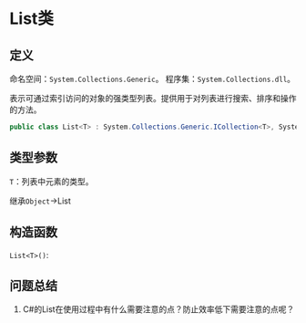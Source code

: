 # List<T>类

## 定义

命名空间：`System.Collections.Generic`。
程序集：`System.Collections.dll`。

表示可通过索引访问的对象的强类型列表。提供用于对列表进行搜索、排序和操作的方法。

```c#
public class List<T> : System.Collections.Generic.ICollection<T>, System.Collections.Generic.IEnumerable<T>, System.Collections.Generic.IList<T>, System.Collections.Generic.IReadOnlyCollection<T>, System.Collections.Generic.IReadOnlyList<T>, System.Collections.IList
```

## 类型参数

`T`：列表中元素的类型。

继承`Object`->List<T>

## 构造函数

`List<T>()`: 


## 问题总结

1. C#的List在使用过程中有什么需要注意的点？防止效率低下需要注意的点呢？
    